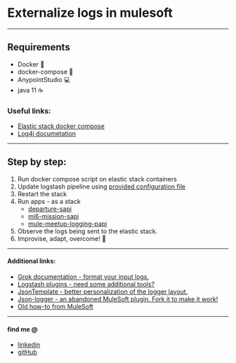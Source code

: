 # Externalize logs in mulesoft

---

## Requirements

* Docker :whale:
* docker-compose :whale2:
* AnypointStudio :computer:
* java 11 :coffee:

### Useful links:

* [Elastic stack docker compose](https://github.com/deviantony/docker-elk) 
* [Log4j documetation](https://logging.apache.org/log4j/2.x/manual/layouts.html#JSONLayout)

---

## Step by step:

1. Run docker compose script on elastic stack containers
2. Update logstash pipeline using [provided configuration file](scripts%2Flogstash-pipeline.conf)
3. Restart the stack
4. Run apps - as a stack
   * [departure-sapi](departure-sapi)
   * [mi6-mission-sapi](mi6-mission-sapi)
   * [mule-meetup-logging-papi](mule-meetup-logging-papi)
5. Observe the logs being sent to the elastic stack.
6. Improvise, adapt, overcome! :rocket:

---

#### Additional links:

* [Grok documentation - format your input logs.](https://www.elastic.co/guide/en/elasticsearch/reference/current/grok.html)
* [Logstash plugins - need some additional tools?](https://www.elastic.co/guide/en/logstash/current/input-plugins.html)
* [JsonTemplate - better personalization of the logger layout.](https://logging.apache.org/log4j/2.x/manual/json-template-layout.html)
* [Json-logger - an abandoned MuleSoft plugin. Fork it to make it work!](https://github.com/mulesoft-consulting/json-logger)
* [Old how-to from MuleSoft](https://blogs.mulesoft.com/dev-guides/how-to-tutorials/json-logging-mule-4/)

---
#### find me @
* [linkedin](https://www.linkedin.com/in/leszek-gersztyn-a97240156/)
* [gitHub](https://github.com/LeszekGersztyn)